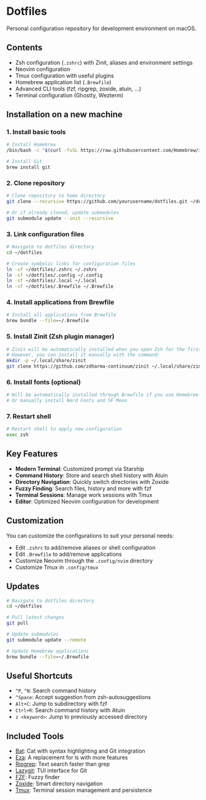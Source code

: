 # Dotfiles

Personal configuration repository for development environment on macOS.

## Contents

- Zsh configuration (`.zshrc`) with Zinit, aliases and environment settings
- Neovim configuration
- Tmux configuration with useful plugins
- Homebrew application list (`.Brewfile`)
- Advanced CLI tools (fzf, ripgrep, zoxide, atuin, ...)
- Terminal configuration (Ghostty, Wezterm)

## Installation on a new machine

### 1. Install basic tools

```bash
# Install Homebrew
/bin/bash -c "$(curl -fsSL https://raw.githubusercontent.com/Homebrew/install/HEAD/install.sh)"

# Install Git
brew install git
```

### 2. Clone repository

```bash
# Clone repository to home directory
git clone --recursive https://github.com/yourusername/dotfiles.git ~/dotfiles

# Or if already cloned, update submodules
git submodule update --init --recursive
```

### 3. Link configuration files

```bash
# Navigate to dotfiles directory
cd ~/dotfiles

# Create symbolic links for configuration files
ln -sf ~/dotfiles/.zshrc ~/.zshrc
ln -sf ~/dotfiles/.config ~/.config
ln -sf ~/dotfiles/.local ~/.local
ln -sf ~/dotfiles/.Brewfile ~/.Brewfile
```

### 4. Install applications from Brewfile

```bash
# Install all applications from Brewfile
brew bundle --file=~/.Brewfile
```

### 5. Install Zinit (Zsh plugin manager)

```bash
# Zinit will be automatically installed when you open Zsh for the first time
# However, you can install it manually with the command:
mkdir -p ~/.local/share/zinit
git clone https://github.com/zdharma-continuum/zinit ~/.local/share/zinit/zinit.git
```

### 6. Install fonts (optional)

```bash
# Will be automatically installed through Brewfile if you use Homebrew
# Or manually install Nerd Fonts and SF Mono
```

### 7. Restart shell

```bash
# Restart shell to apply new configuration
exec zsh
```

## Key Features

- **Modern Terminal**: Customized prompt via Starship
- **Command History**: Store and search shell history with Atuin
- **Directory Navigation**: Quickly switch directories with Zoxide
- **Fuzzy Finding**: Search files, history and more with fzf
- **Terminal Sessions**: Manage work sessions with Tmux
- **Editor**: Optimized Neovim configuration for development

## Customization

You can customize the configurations to suit your personal needs:

- Edit `.zshrc` to add/remove aliases or shell configuration
- Edit `.Brewfile` to add/remove applications
- Customize Neovim through the `.config/nvim` directory
- Customize Tmux in `.config/tmux`

## Updates

```bash
# Navigate to dotfiles directory
cd ~/dotfiles

# Pull latest changes
git pull

# Update submodules
git submodule update --remote

# Update Homebrew applications
brew bundle --file=~/.Brewfile
```

## Useful Shortcuts

- `^P`, `^N`: Search command history
- `^Space`: Accept suggestion from zsh-autosuggestions
- `Alt+C`: Jump to subdirectory with fzf
- `Ctrl+R`: Search command history with Atuin
- `z <keyword>`: Jump to previously accessed directory

## Included Tools

- [Bat](https://github.com/sharkdp/bat): Cat with syntax highlighting and Git integration
- [Eza](https://github.com/eza-community/eza): A replacement for ls with more features
- [Ripgrep](https://github.com/BurntSushi/ripgrep): Text search faster than grep
- [Lazygit](https://github.com/jesseduffield/lazygit): TUI interface for Git
- [FZF](https://github.com/junegunn/fzf): Fuzzy finder
- [Zoxide](https://github.com/ajeetdsouza/zoxide): Smart directory navigation
- [Tmux](https://github.com/tmux/tmux): Terminal session management and persistence 